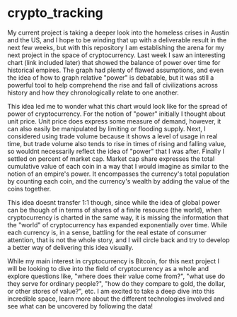 # crypto_tracking

My current project is taking a deeper look into the homeless crises in Austin and the US, and I hope to be winding that up with a deliverable result in the next few weeks, but with this repository I am establishing the arena for my next project in the space of cryptocurrency. Last week I saw an interesting chart (link included later) that showed the balance of power over time for historical empires. The graph had plenty of flawed assumptions, and even the idea of how to graph relative "power" is debatable, but it was still a powerful tool to help comprehend the rise and fall of civilizations across history and how they chronologically relate to one another.

This idea led me to wonder what this chart would look like for the spread of power of cryptocurrency. For the notion of "power" initially I thought about unit price. Unit price does express some measure of demand, however, it can also easily be manipulated by limiting or flooding supply. Next, I considered using trade volume because it shows a level of usage in real time, but trade volume also tends to rise in times of rising and falling value, so wouldnt necessarily reflect the idea of "power" that I was after. Finally I settled on percent of market cap. Market cap share expresses the total cumulative value of each coin in a way that I would imagine as similar to the notion of an empire's power. It encompasses the currency's total population by counting each coin, and the currency's wealth by adding the value of the coins together. 

This idea doesnt transfer 1:1 though, since while the idea of global power can be though of in terms of shares of a finite resource (the world), when cryptocurrency is charted in the same way, it is missing the information that the "world" of cryptocurrency has expanded exponentially over time. While each currency is, in a sense, battling for the real estate of consumer attention, that is not the whole story, and I will circle back and try to develop a better way of delivering this idea visually. 

While my main interest in cryptocurrency is Bitcoin, for this next project I will be looking to dive into the field of cryptocurrency as a whole and explore questions like, "where does their value come from?", "what use do they serve for ordinary people?", "how do they compare to gold, the dollar, or other stores of value?", etc. I am excited to take a deep dive into this incredible space, learn more about the different technologies involved and see what can be uncovered by following the data!
